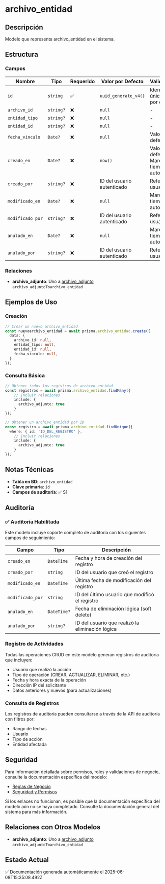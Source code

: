 # archivo_entidad

## Descripción
Modelo que representa archivo_entidad en el sistema.

## Estructura

### Campos

| Nombre | Tipo | Requerido | Valor por Defecto | Validaciones | Descripción |
|--------|------|-----------|-------------------|--------------|-------------|
| `id` | `string` | ✅ | `uuid_generate_v4()` | Identificador único, Valor por defecto |  |
| `archivo_id` | `string?` | ❌ | `null` | - |  |
| `entidad_tipo` | `string?` | ❌ | `null` | - |  |
| `entidad_id` | `string?` | ❌ | `null` | - |  |
| `fecha_vinculo` | `Date?` | ❌ | `null` | Valor por defecto |  |
| `creado_en` | `Date?` | ❌ | `now()` | Valor por defecto, Marca de tiempo automática |  |
| `creado_por` | `string?` | ❌ | ID del usuario autenticado | Referencia a usuario |  |
| `modificado_en` | `Date?` | ❌ | `null` | Marca de tiempo automática |  |
| `modificado_por` | `string?` | ❌ | ID del usuario autenticado | Referencia a usuario |  |
| `anulado_en` | `Date?` | ❌ | `null` | Marca de tiempo automática |  |
| `anulado_por` | `string?` | ❌ | ID del usuario autenticado | Referencia a usuario |  |

### Relaciones

- **archivo_adjunto**: Uno a [archivo_adjunto](./archivo_adjunto.md) `archivo_adjuntoToarchivo_entidad`

## Ejemplos de Uso

### Creación

```typescript
// Crear un nuevo archivo_entidad
const nuevoarchivo_entidad = await prisma.archivo_entidad.create({
  data: {
    archivo_id: null,
    entidad_tipo: null,
    entidad_id: null,
    fecha_vinculo: null,
  }
});
```

### Consulta Básica

```typescript
// Obtener todos los registros de archivo_entidad
const registros = await prisma.archivo_entidad.findMany({
    // Incluir relaciones
    include: {
      archivo_adjunto: true
    }
});

// Obtener un archivo_entidad por ID
const registro = await prisma.archivo_entidad.findUnique({
  where: { id: 'ID_DEL_REGISTRO' },
    // Incluir relaciones
    include: {
      archivo_adjunto: true
    }
});
```

## Notas Técnicas

- **Tabla en BD**: `archivo_entidad`
- **Clave primaria**: `id`
- **Campos de auditoría**: ✅ Sí

## Auditoría

### ✅ Auditoría Habilitada

Este modelo incluye soporte completo de auditoría con los siguientes campos de seguimiento:

| Campo | Tipo | Descripción |
|-------|------|-------------|
| `creado_en` | `DateTime` | Fecha y hora de creación del registro |
| `creado_por` | `string` | ID del usuario que creó el registro |
| `modificado_en` | `DateTime` | Última fecha de modificación del registro |
| `modificado_por` | `string` | ID del último usuario que modificó el registro |
| `anulado_en` | `DateTime?` | Fecha de eliminación lógica (soft delete) |
| `anulado_por` | `string?` | ID del usuario que realizó la eliminación lógica |

### Registro de Actividades

Todas las operaciones CRUD en este modelo generan registros de auditoría que incluyen:

- Usuario que realizó la acción
- Tipo de operación (CREAR, ACTUALIZAR, ELIMINAR, etc.)
- Fecha y hora exacta de la operación
- Dirección IP del solicitante
- Datos anteriores y nuevos (para actualizaciones)

### Consulta de Registros

Los registros de auditoría pueden consultarse a través de la API de auditoría con filtros por:

- Rango de fechas
- Usuario
- Tipo de acción
- Entidad afectada

## Seguridad

Para información detallada sobre permisos, roles y validaciones de negocio, consulte la documentación específica del modelo:

- [Reglas de Negocio](./archivo_entidad/reglas_negocio.md)
- [Seguridad y Permisos](./archivo_entidad/seguridad.md)

Si los enlaces no funcionan, es posible que la documentación específica del modelo aún no se haya completado. Consulte la documentación general del sistema para más información.

## Relaciones con Otros Modelos

- **archivo_adjunto**: Uno a [archivo_adjunto](./archivo_adjunto.md) `archivo_adjuntoToarchivo_entidad`

## Estado Actual

✅ Documentación generada automáticamente el 2025-06-08T15:35:08.492Z
